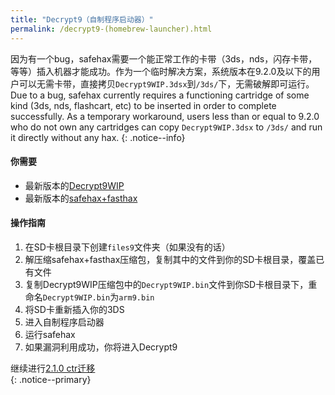 ```yaml
---
title: "Decrypt9（自制程序启动器）"
permalink: /decrypt9-(homebrew-launcher).html
---
```


因为有一个bug，safehax需要一个能正常工作的卡带（3ds，nds，闪存卡带，等等）插入机器才能成功。作为一个临时解决方案，系统版本在9.2.0及以下的用户可以无需卡带，直接拷贝`Decrypt9WIP.3dsx`到`/3ds/`下，无需破解即可运行。
Due to a bug, safehax currently requires a functioning cartridge of some kind (3ds, nds, flashcart, etc) to be inserted in order to complete successfully. As a temporary workaround, users less than or equal to 9.2.0 who do not own any cartridges can copy `Decrypt9WIP.3dsx` to `/3ds/` and run it directly without any hax.
{: .notice--info}

#### 你需要

* 最新版本的[Decrypt9WIP](https://github.com/d0k3/Decrypt9WIP/releases/)
* 最新版本的[safehax+fasthax](https://gbatemp.net/attachments/safehax-fasthax-cb6a1bc-zip.73592/)

#### 操作指南

1. 在SD卡根目录下创建`files9`文件夹（如果没有的话）
2. 解压缩safehax+fasthax压缩包，复制其中的文件到你的SD卡根目录，覆盖已有文件
3. 复制Decrypt9WIP压缩包中的`Decrypt9WIP.bin`文件到你SD卡根目录下，重命名`Decrypt9WIP.bin`为`arm9.bin`
3. 将SD卡重新插入你的3DS
4. 进入自制程序启动器
4. 运行safehax
5. 如果漏洞利用成功，你将进入Decrypt9

继续进行[2.1.0 ctr迁移](2.1.0-ctrtransfer)    
{: .notice--primary}
